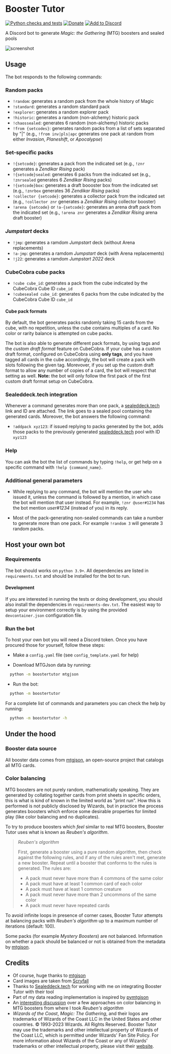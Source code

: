 # Booster Tutor

[![Python checks and tests](https://github.com/fverdoja/booster-tutor/actions/workflows/python.yml/badge.svg?branch=main)](https://github.com/fverdoja/booster-tutor/actions/workflows/python.yml)
[![Donate](https://img.shields.io/badge/Ko--fi-donate-13C3FF.svg?logo=kofi&logoColor=lightgray)](https://ko-fi.com/boostertutor)
[![Add to Discord](https://img.shields.io/badge/Discord-add%20bot-5865F2.svg?logo=discord&logoColor=lightgray)](https://discord.com/api/oauth2/authorize?client_id=790677464355045396&permissions=274878155840&scope=bot)

A Discord bot to generate *Magic: the Gathering* (MTG) boosters and sealed pools

![screenshot](screenshot.jpg)

## Usage

The bot responds to the following commands:

### Random packs

* `!random`: generates a random pack from the whole history of Magic
* `!standard`: generates a random standard pack
* `!explorer`: generates a random explorer pack
* `!historic`: generates a random (non-alchemy) historic pack
* `!chaossealed`: generates 6 random (non-alchemy) historic packs
* `!from {setcodes}`: generates random packs from a list of sets separated by
  "|" (e.g., `!from inv|pls|apc` generates one pack at random from either
  *Invasion*, *Planeshift*, or *Apocalypse*)

### Set-specific packs

* `!{setcode}`: generates a pack from the indicated set (e.g., `!znr` generates
  a *Zendikar Rising* pack)
* `!{setcode}sealed`: generates 6 packs from the indicated set (e.g.,
  `!znrsealed` generates 6 *Zendikar Rising* packs)
* `!{setcode}box`: generates a draft boooster box from the indicated set (e.g.,
  `!znrbox` generates 36 *Zendikar Rising* packs)
* `!collector {setcode}`: generates a collector pack from the indicated set
  (e.g., `!collector znr` generates a *Zendikar Rising* collector booster)
* `!arena {setcode}` or `!a-{setcode}`: generates an arena draft pack from the
  indicated set (e.g., `!arena znr` generates a *Zendikar Rising* arena draft
  booster)

### *Jumpstart* decks

* `!jmp`: generates a ramdom *Jumpstart* deck (without Arena replacements)
* `!a-jmp`: generates a ramdom *Jumpstart* deck (with Arena replacements)
* `!j22`: generates a ramdom *Jumpstart 2022* deck

### CubeCobra cube packs

* `!cube cube_id`: generates a pack from the cube indicated by the CubeCobra
  Cube ID `cube_id`
* `!cubesealed cube_id`: generates 6 packs from the cube indicated by the
  CubeCobra Cube ID `cube_id`

#### Cube pack formats

By default, the bot generates packs randomly taking 15 cards from the cube, with
no repetition, unless the cube contains multiples of a card. No color or rarity
balance is attempted on cube packs.

The bot is also able to generate different pack formats, by using tags and the
*custom draft format* feature on CubeCobra. If your cube has a custom draft
format, configured on CubeCobra using **only tags**, and you have tagged all
cards in the cube accordingly, the bot will create a pack with slots following
the given tag. Morevover, if you set up the custom draft format to allow any
number of copies of a card, the bot will respect that setting as well. **Note:**
the bot will only follow the first pack of the first custom draft format setup
on CubeCobra.

### Sealeddeck.tech integration

Whenever a command generates more than one pack, a
[sealeddeck.tech](https://sealeddeck.tech) link and ID are attached. The link
goes to a sealed pool containing the generated cards. Moreover, the bot answers
the following command:

* `!addpack xyz123`: if issued replying to packs generated by the bot, adds
  those packs to the previously generated
  [sealeddeck.tech](https://sealeddeck.tech) pool with ID `xyz123`

### Help

You can ask the bot the list of commands by typing `!help`, or get help on a
specific command with `!help {command_name}`.

### Additional general parameters

* While replying to any command, the bot will mention the user who issued it,
unless the command is followed by a mention, in which case the bot will mention
that user instead. For example, `!znr @user#1234` has the bot mention
*user#1234* (instead of you) in its reply.

* Most of the pack-generating non-sealed commands can take a number to generate
  more than one pack. For example `!random 3` will generate 3 random packs.

## Host your own bot

### Requirements

The bot should works on `python 3.9+`. All dependencies are listed in
`requirements.txt` and should be installed for the bot to run.

#### Development

If you are interested in running the tests or doing development, you should also
install the dependencies in `requirements-dev.txt`. The easiest way to setup
your environment correctly is by using the provided `devcontainer.json`
configuration file.

### Run the bot

To host your own bot you will need a Discord token. Once you have procured those
for yourself, follow these steps:

* Make a `config.yaml` file (see `config_template.yaml` for help)

* Download MTGJson data by running:

```bash
  python -m boostertutor mtgjson
```

* Run the bot:

```bash
  python -m boostertutor
```

For a complete list of commands and parameters you can check the help by
running:

```bash
  python -m boostertutor -h
```

## Under the hood

### Booster data source

All booster data comes from [mtgjson](https://mtgjson.com), an open-source
project that catalogs all MTG cards.

### Color balancing

MTG boosters are not purely random, mathematically speaking. They are generated
by collating together cards from print sheets in specific orders, this is what
is kind of known in the limited world as "print run". How this is performed is
not publicly disclosed by Wizards, but in practice the process generates
boosters which enforce some desirable properties for limited play (like color
balancing and no duplicates).

To try to produce boosters which *feel* similar to real MTG boosters, Booster
Tutor uses what is known as *Reuben's algorithm*.

> *Reuben's algorithm*
>
> First, generate a booster using a pure random algorithm, then check against
> the following rules, and if any of the rules aren't met, generate a new
> booster. Repeat until a booster that conforms to the rules is generated. The
> rules are:
>
> * A pack must never have more than 4 commons of the same color
> * A pack must have at least 1 common card of each color
> * A pack must have at least 1 common creature
> * A pack must never have more than 2 uncommons of the same color
> * A pack must never have repeated cards

To avoid infinite loops in presence of corner cases, Booster Tutor attempts at
balancing packs with *Reuben's algorithm* up to a maximum number of iterations
(default: 100).

Some packs (for example *Mystery Boosters*) are not balanced. Information on
whether a pack should be balanced or not is obtained from the metadata by
[mtgjson](https://mtgjson.com).

## Credits

* Of course, huge thanks to [mtgjson](https://mtgjson.com)
* Card images are taken from [Scryfall](https://scryfall.com)
* Thanks to [Sealeddeck.tech](https://sealeddeck.tech) for working with me on
  integrating Booster Tutor with their tool
* Part of my data reading implementation is inspired by
  [pymtgjson](https://pythonhosted.org/mtgjson)
* An [interesting
  discussion](https://gist.github.com/fenhl/8d163733ab92ed718d89975127aac152#simulated-collation)
  over a few approaches on color balancing in MTG boosters from where I took
  *Reuben's algorithm*
* *Wizards of the Coast*, *Magic: The Gathering*, and their logos are
  trademarks of Wizards of the Coast LLC in the United States and other
  countries. © 1993-2023 Wizards. All Rights Reserved. Booster Tutor may use
  the trademarks and other intellectual property of Wizards of the Coast LLC,
  which is permitted under Wizards' Fan Site Policy. For more information about
  Wizards of the Coast or any of Wizards' trademarks or other intellectual
  property, please visit their [website](https://company.wizards.com/).
